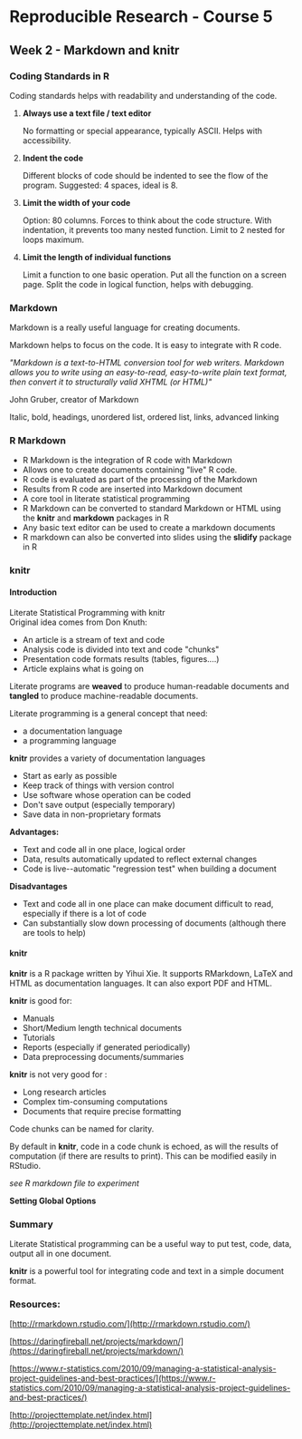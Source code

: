 # Reproducible Research - Course 5

## Week 2 - Markdown and knitr

### Coding Standards in R

Coding standards helps with readability and understanding of the code.

1. **Always use a text file / text editor**

    No formatting or special appearance, typically ASCII. Helps with accessibility.

2. **Indent the code**

    Different blocks of code should be indented to see the flow of the program. Suggested: 4 spaces, ideal is 8.

3. **Limit the width of your code**

    Option: 80 columns. Forces to think about the code structure. With indentation, it prevents too many nested function. Limit to 2 nested for loops maximum.

4. **Limit the length of individual functions**

    Limit a function to one basic operation. Put all the function on a screen page. Split the code in logical function, helps with debugging.

### Markdown

Markdown is a really useful language for creating documents.

Markdown helps to focus on the code. It is easy to integrate with R code.

*"Markdown is a text-to-HTML conversion tool for web writers. Markdown allows you to write using an easy-to-read, easy-to-write plain text format, then convert it to structurally valid XHTML (or HTML)"*

John Gruber, creator of Markdown

Italic, bold, headings, unordered list, ordered list, links, advanced linking

### R Markdown

- R Markdown is the integration of R code with Markdown
- Allows one to create documents containing "live" R code.
- R code is evaluated as part of the processing of the Markdown
- Results from R code are inserted into Markdown document
- A core tool in literate statistical programming
- R Markdown can be converted to standard Markdown or HTML using the **knitr** and **markdown** packages in R
- Any basic text editor can be used to create a markdown documents
- R markdown can also be converted into slides using the **slidify** package in R

### knitr

#### Introduction

Literate Statistical Programming with knitr  
Original idea comes from Don Knuth:
- An article is a stream of text and code
- Analysis code is divided into text and code "chunks"
- Presentation code formats results (tables, figures....)
- Article explains what is going on

Literate programs are **weaved** to produce human-readable documents and **tangled** to produce machine-readable documents.  

Literate programming is a general concept that need:
- a documentation language
- a programming language

**knitr** provides a variety of documentation languages

- Start as early as possible
- Keep track of things with version control
- Use software whose operation can be coded
- Don't save output (especially temporary)
- Save data in non-proprietary formats

**Advantages:**
- Text and code all in one place, logical order
- Data, results automatically updated to reflect external changes
- Code is live--automatic "regression test" when building a document

**Disadvantages**
- Text and code all in one place can make document difficult to read, especially if there is a lot of code
- Can substantially slow down processing of documents (although there are tools to help)

#### knitr

**knitr** is a R package written by Yihui Xie. It supports RMarkdown, LaTeX and HTML as documentation languages. It can also export PDF and HTML.

**knitr** is good for:
- Manuals
- Short/Medium length technical documents
- Tutorials
- Reports (especially if generated periodically)
- Data preprocessing documents/summaries

**knitr** is not very good for :
- Long research articles
- Complex tim-consuming computations
- Documents that require precise formatting

Code chunks can be named for clarity.

By default in **knitr**, code in a code chunk is echoed, as will the results of computation (if there are results to print). This can be modified easily in RStudio.

*see R markdown file to experiment*

**Setting Global Options**  

### Summary

Literate Statistical programming can be a useful way to put test, code, data, output all in one document.

**knitr** is a powerful tool for integrating code and text in a simple document format.



### Resources:

[http://rmarkdown.rstudio.com/](http://rmarkdown.rstudio.com/)

[https://daringfireball.net/projects/markdown/](https://daringfireball.net/projects/markdown/)

[https://www.r-statistics.com/2010/09/managing-a-statistical-analysis-project-guidelines-and-best-practices/](https://www.r-statistics.com/2010/09/managing-a-statistical-analysis-project-guidelines-and-best-practices/)

[http://projecttemplate.net/index.html](http://projecttemplate.net/index.html)
